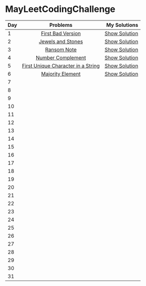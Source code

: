 # MayLeetCodingChallenge


| Day | Problems | My Solutions |
| --- |:--------:|-------------:|
|  1  | [First Bad Version](https://leetcode.com/explore/featured/card/may-leetcoding-challenge/534/week-1-may-1st-may-7th/3316/) |  [Show Solution](https://github.com/PorokhninAlexander/MayLeetCodingChallenge/blob/master/firstWeek/1.firstBadVersion.js)  |
|  2  | [Jewels and Stones](https://leetcode.com/explore/featured/card/may-leetcoding-challenge/534/week-1-may-1st-may-7th/3317/) | [Show Solution](https://github.com/PorokhninAlexander/MayLeetCodingChallenge/blob/master/firstWeek/2.JewelsAndStones.js) |
|3|[Ransom Note](https://leetcode.com/explore/featured/card/may-leetcoding-challenge/534/week-1-may-1st-may-7th/3318/)|[Show Solution](https://github.com/PorokhninAlexander/MayLeetCodingChallenge/blob/master/firstWeek/3.RansomeNote.js)|
|4|[Number Complement](https://leetcode.com/explore/featured/card/may-leetcoding-challenge/534/week-1-may-1st-may-7th/3319/)|[Show Solution](https://github.com/PorokhninAlexander/MayLeetCodingChallenge/blob/master/firstWeek/4.NumberComplement.js)|
|5|[First Unique Character in a String](https://leetcode.com/explore/featured/card/may-leetcoding-challenge/534/week-1-may-1st-may-7th/3320/)|[Show Solution](https://github.com/PorokhninAlexander/MayLeetCodingChallenge/blob/master/firstWeek/5.FirstUniqueCharacterIn_a_String.js)|
|6|[Majority Element](https://leetcode.com/explore/featured/card/may-leetcoding-challenge/534/week-1-may-1st-may-7th/3321/)|[Show Solution](https://github.com/PorokhninAlexander/MayLeetCodingChallenge/blob/master/firstWeek/6.MajorityElement.js)|
|7|[]()|[]()|
|8|[]()|[]()|
|9|[]()|[]()|
|10|[]()|[]()|
|11|[]()|[]()|
|12|[]()|[]()|
|13|[]()|[]()|
|14|[]()|[]()|
|15|[]()|[]()|
|16|[]()|[]()|
|17|[]()|[]()|
|18|[]()|[]()|
|19|[]()|[]()|
|20|[]()|[]()|
|21|[]()|[]()|
|22|[]()|[]()|
|23|[]()|[]()|
|24|[]()|[]()|
|25|[]()|[]()|
|26|[]()|[]()|
|27|[]()|[]()|
|28|[]()|[]()|
|29|[]()|[]()|
|30|[]()|[]()|
|31|[]()|[]()|



